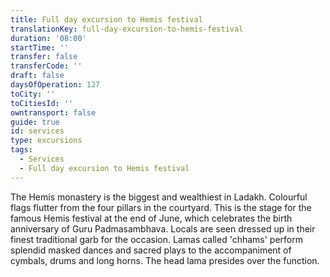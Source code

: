 ```yaml
---
title: Full day excursion to Hemis festival
translationKey: full-day-excursion-to-hemis-festival
duration: '08:00'
startTime: ''
transfer: false
transferCode: ''
draft: false
daysOfOperation: 127
toCity: ''
toCitiesId: ''
owntransport: false
guide: true
id: services
type: excursions
tags:
  - Services
  - Full day excursion to Hemis festival
---
```

The Hemis monastery is the biggest and wealthiest in Ladakh. Colourful flags flutter from the four pillars in the courtyard. This is the stage for the famous Hemis festival at the end of June, which celebrates the birth anniversary of Guru Padmasambhava. Locals are seen dressed up in their finest traditional garb for the occasion. Lamas called 'chhams' perform splendid masked dances and sacred plays to the accompaniment of cymbals, drums and long horns. The head lama presides over the function.